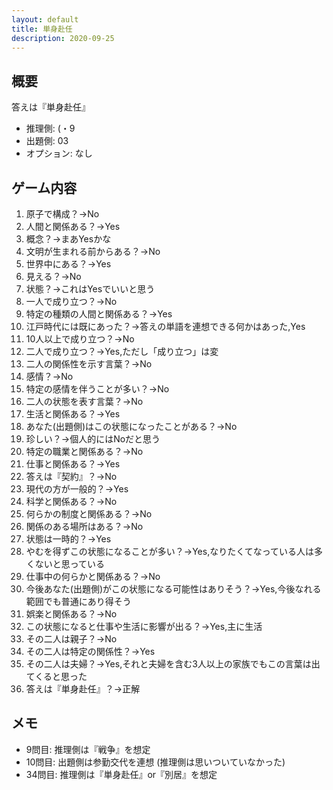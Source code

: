 ```yaml
---
layout: default
title: 単身赴任
description: 2020-09-25
---
```


## 概要

答えは『単身赴任』

- 推理側: (・9
- 出題側: 03
- オプション: なし

## ゲーム内容

1. 原子で構成？→No
2. 人間と関係ある？→Yes
3. 概念？→まあYesかな
4. 文明が生まれる前からある？→No
5. 世界中にある？→Yes
6. 見える？→No
7. 状態？→これはYesでいいと思う
8. 一人で成り立つ？→No
9. 特定の種類の人間と関係ある？→Yes
10. 江戸時代には既にあった？→答えの単語を連想できる何かはあった,Yes
11. 10人以上で成り立つ？→No
12. 二人で成り立つ？→Yes,ただし「成り立つ」は変
13. 二人の関係性を示す言葉？→No
14. 感情？→No
15. 特定の感情を伴うことが多い？→No
16. 二人の状態を表す言葉？→No
17. 生活と関係ある？→Yes
18. あなた(出題側)はこの状態になったことがある？→No
19. 珍しい？→個人的にはNoだと思う
20. 特定の職業と関係ある？→No
21. 仕事と関係ある？→Yes
22. 答えは『契約』？→No
23. 現代の方が一般的？→Yes
24. 科学と関係ある？→No
25. 何らかの制度と関係ある？→No
26. 関係のある場所はある？→No
27. 状態は一時的？→Yes
28. やむを得ずこの状態になることが多い？→Yes,なりたくてなっている人は多くないと思っている
29. 仕事中の何らかと関係ある？→No
30. 今後あなた(出題側)がこの状態になる可能性はありそう？→Yes,今後なれる範囲でも普通にあり得そう
31. 娯楽と関係ある？→No
32. この状態になると仕事や生活に影響が出る？→Yes,主に生活
33. その二人は親子？→No
34. その二人は特定の関係性？→Yes
35. その二人は夫婦？→Yes,それと夫婦を含む3人以上の家族でもこの言葉は出てくると思った
36. 答えは『単身赴任』？→正解

## メモ

- 9問目: 推理側は『戦争』を想定
- 10問目: 出題側は参勤交代を連想 (推理側は思いついていなかった)
- 34問目: 推理側は『単身赴任』or『別居』を想定
